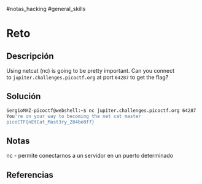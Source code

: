 #notas_hacking #general_skills
# Reto
## Descripción
Using netcat (nc) is going to be pretty important. Can you connect to `jupiter.challenges.picoctf.org` at port `64287` to get the flag?
## Solución
```bash
SergioMXZ-picoctf@webshell:~$ nc jupiter.challenges.picoctf.org 64287
You're on your way to becoming the net cat master
picoCTF{nEtCat_Mast3ry_284be8f7}
```
## Notas
nc - permite conectarnos a un servidor en un puerto determinado
## Referencias
